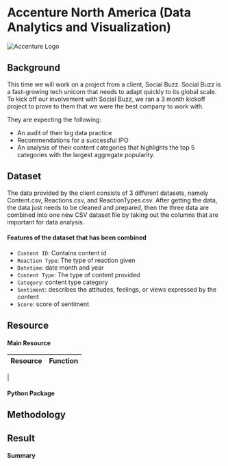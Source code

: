 # Accenture North America (Data Analytics and Visualization)
<img src="https://asset-2.tstatic.net/tribunnews/foto/bank/images/ilustrasi-accenture-logo-accenture.jpg" alt="Accenture Logo" style="display: block; margin-left: auto; margin-right: auto"/>

## Background
This time we will work on a project from a client, Social Buzz. Social Buzz is a fast-growing tech unicorn that needs to adapt quickly to its global scale. To kick off our involvement with Social Buzz, we ran a 3 month kickoff project to prove to them that we were the best company to work with.

They are expecting the following: 
* An audit of their big data practice 
* Recommendations for a successful IPO 
* An analysis of their content categories that highlights the top 5 categories with the largest aggregate popularity.

## Dataset
The data provided by the client consists of 3 different datasets, namely Content.csv, Reactions.csv, and ReactionTypes.csv. After getting the data, the data just needs to be cleaned and prepared, then the three data are combined into one new CSV dataset file by taking out the columns that are important for data analysis.
#### Features of the dataset that has been combined 
* `Content ID`: Contains content id
* `Reaction Type`: The type of reaction given
* `Datetime`: date month and year
* `Content Type`: The type of content provided
* `Category`: content type category
* `Sentiment`: describes the attitudes, feelings, or views expressed by the content
* `Score`: score of sentiment

## Resource
#### Main Resource
| Resource | Function |
|:---------|:---------|
| 

#### Python Package

## Methodology

## Result

#### Summary
